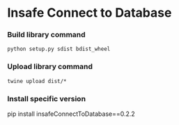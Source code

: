 # Insafe Connect to Database

### Build library command
`python setup.py sdist bdist_wheel`

### Upload library command
`twine upload dist/*`

### Install specific version
pip install insafeConnectToDatabase==0.2.2